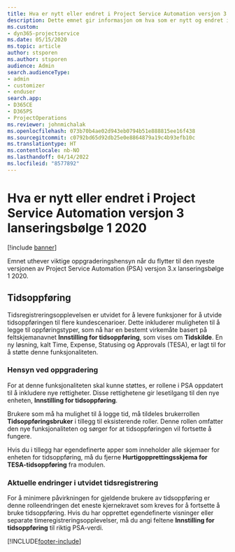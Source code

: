 ```yaml
---
title: Hva er nytt eller endret i Project Service Automation versjon 3.x lanseringsbølge 1 2020
description: Dette emnet gir informasjon om hva som er nytt og endret i Project Service Automation versjon 3 lanseringsbølge 1 2020.
ms.custom:
- dyn365-projectservice
ms.date: 05/15/2020
ms.topic: article
author: stsporen
ms.author: stsporen
audience: Admin
search.audienceType:
- admin
- customizer
- enduser
search.app:
- D365CE
- D365PS
- ProjectOperations
ms.reviewer: johnmichalak
ms.openlocfilehash: 073b70b4ae02d943eb0794b51e888815ee16f438
ms.sourcegitcommit: c0792bd65d92db25e0e8864879a19c4b93efb10c
ms.translationtype: HT
ms.contentlocale: nb-NO
ms.lasthandoff: 04/14/2022
ms.locfileid: "8577892"
---
```

# <a name="whats-new-or-changed-in-project-service-automation-version-3-wave-1-2020"></a>Hva er nytt eller endret i Project Service Automation versjon 3 lanseringsbølge 1 2020

[!include [banner](../includes/psa-now-project-operations.md)]

Emnet uthever viktige oppgraderingshensyn når du flytter til den nyeste versjonen av Project Service Automation (PSA) versjon 3.x lanseringsbølge 1 2020.

## <a name="time-entry"></a>Tidsoppføring
Tidsregistreringsopplevelsen er utvidet for å levere funksjoner for å utvide tidsoppføringen til flere kundescenarioer. Dette inkluderer muligheten til å legge til oppføringstyper, som nå har en bestemt virkemåte basert på feltskjemanavnet **Innstilling for tidsoppføring**, som vises om **Tidskilde**. En ny løsning, kalt Time, Expense, Statusing og Approvals (TESA), er lagt til for å støtte denne funksjonaliteten.

### <a name="upgrade-consideration"></a>Hensyn ved oppgradering
For at denne funksjonaliteten skal kunne støttes, er rollene i PSA oppdatert til å inkludere nye rettigheter. Disse rettighetene gir lesetilgang til den nye enheten, **Innstilling for tidsoppføring**.

Brukere som må ha mulighet til å logge tid, må tildeles brukerrollen **Tidsoppføringsbruker** i tillegg til eksisterende roller. Denne rollen omfatter den nye funksjonaliteten og sørger for at tidsoppføringen vil fortsette å fungere.

Hvis du i tillegg har egendefinerte apper som inneholder alle skjemaer for enheten for tidsoppføring, må du fjerne **Hurtigopprettingsskjema for TESA-tidsoppføring** fra modulen.

### <a name="currently-extended-time-entry-changes"></a>Aktuelle endringer i utvidet tidsregistrering
For å minimere påvirkningen for gjeldende brukere av tidsoppføring er denne rolleendringen det eneste kjernekravet som kreves for å fortsette å bruke tidsoppføring. Hvis du har opprettet egendefinerte visninger eller separate timeregistreringsopplevelser, må du angi feltene **Innstilling for tidsoppføring** til riktig PSA-verdi.


[!INCLUDE[footer-include](../includes/footer-banner.md)]
